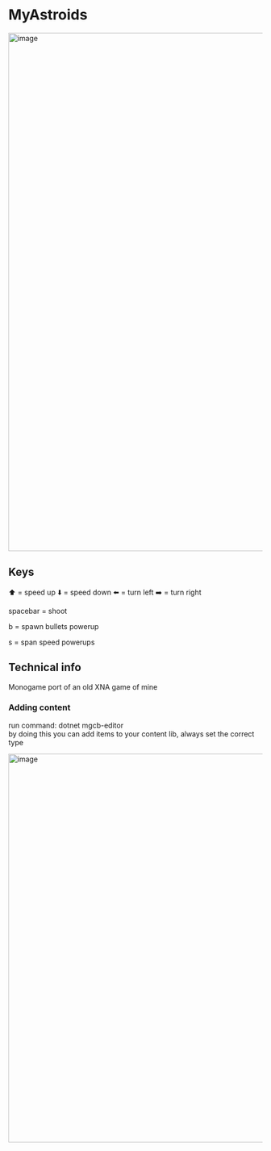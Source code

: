 # MyAstroids

<img width="1028" alt="image" src="https://user-images.githubusercontent.com/2547576/219776631-04264514-274d-4ed5-92f6-9f8e3a28f5e7.png">

## Keys

⬆️ = speed up
⬇️ = speed down
⬅️ = turn left
➡️ = turn right

spacebar = shoot

b = spawn bullets powerup

s = span speed powerups
 
## Technical info

Monogame port of an old XNA game of mine

### Adding content

run command: dotnet mgcb-editor  
by doing this you can add items to your content lib, always set the correct type

<img width="771" alt="image" src="https://user-images.githubusercontent.com/2547576/219776364-c290e3d7-4078-4dd8-9274-aed734043b61.png">




